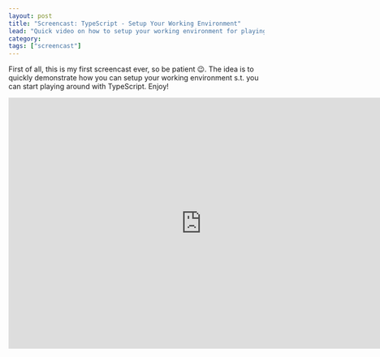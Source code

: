 ```yaml
---
layout: post
title: "Screencast: TypeScript - Setup Your Working Environment"
lead: "Quick video on how to setup your working environment for playing around with TypeScript"
category: 
tags: ["screencast"]
---
```


First of all, this is my first screencast ever, so be patient :wink:. The idea is to quickly demonstrate how you can setup your working environment s.t. you can start playing around with TypeScript. Enjoy!

<iframe width="760" height="495" src="https://www.youtube.com/embed/2j5PCtOuUT8" frameborder="0" allowfullscreen="allowfullscreen"> </iframe>